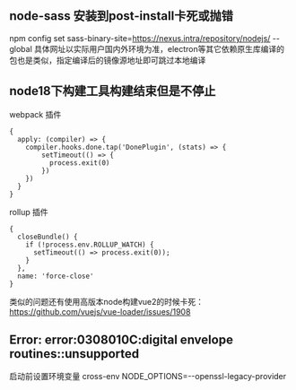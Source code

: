 ## node-sass 安装到post-install卡死或抛错
npm config set sass-binary-site=https://nexus.intra/repository/nodejs/ --global
具体网址以实际用户国内外环境为准，electron等其它依赖原生库编译的包也是类似，指定编译后的镜像源地址即可跳过本地编译

## node18下构建工具构建结束但是不停止
webpack 插件
```
{
  apply: (compiler) => {
    compiler.hooks.done.tap('DonePlugin', (stats) => {
        setTimeout(() => {
          process.exit(0)
        })
    })
  }
}
```
rollup 插件
```
{
  closeBundle() {
    if (!process.env.ROLLUP_WATCH) {
      setTimeout(() => process.exit(0));
    }
  },
  name: 'force-close'
}
```
类似的问题还有使用高版本node构建vue2的时候卡死：https://github.com/vuejs/vue-loader/issues/1908

## Error: error:0308010C:digital envelope routines::unsupported
启动前设置环境变量 cross-env NODE_OPTIONS=--openssl-legacy-provider 
